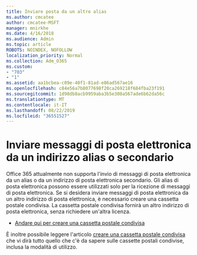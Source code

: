 ```yaml
---
title: Inviare posta da un altro alias
ms.author: cmcatee
author: cmcatee-MSFT
manager: mnirkhe
ms.date: 4/16/2018
ms.audience: Admin
ms.topic: article
ROBOTS: NOINDEX, NOFOLLOW
localization_priority: Normal
ms.collection: Adm_O365
ms.custom:
- "703"
- "1"
ms.assetid: aa1bcbea-c09e-40f1-81ad-e86ad567ae16
ms.openlocfilehash: c84e56a7b8077698f20ca269218f684fba23f191
ms.sourcegitcommit: 1d98db8acb9959aba3b5e308a567ade6b62da56c
ms.translationtype: MT
ms.contentlocale: it-IT
ms.lasthandoff: 08/22/2019
ms.locfileid: "36551527"
---
```

# <a name="send-email-from-an-alias-or-secondary-address"></a>Inviare messaggi di posta elettronica da un indirizzo alias o secondario

Office 365 attualmente non supporta l'invio di messaggi di posta elettronica da un alias o da un indirizzo di posta elettronica secondario. Gli alias di posta elettronica possono essere utilizzati solo per la ricezione di messaggi di posta elettronica. Se si desidera inviare messaggi di posta elettronica da un altro indirizzo di posta elettronica, è necessario creare una cassetta postale condivisa. La cassetta postale condivisa fornirà un altro indirizzo di posta elettronica, senza richiedere un'altra licenza.
  
- [Andare qui per creare una cassetta postale condivisa](https://portal.office.com/AdminPortal/Home#/AssistedGuide/addemailoptions)

È inoltre possibile leggere l'articolo [creare una cassetta postale condivisa](https://docs.microsoft.com/office365/admin/email/create-a-shared-mailbox) che vi dirà tutto quello che c'è da sapere sulle cassette postali condivise, inclusa la modalità di utilizzo.